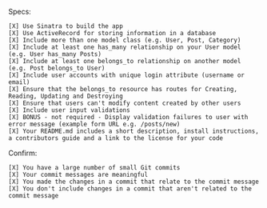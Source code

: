 Specs:

    [X] Use Sinatra to build the app 
    [X] Use ActiveRecord for storing information in a database
    [X] Include more than one model class (e.g. User, Post, Category)
    [X] Include at least one has_many relationship on your User model (e.g. User has_many Posts)
    [X] Include at least one belongs_to relationship on another model (e.g. Post belongs_to User)
    [X] Include user accounts with unique login attribute (username or email)
    [X] Ensure that the belongs_to resource has routes for Creating, Reading, Updating and Destroying
    [X] Ensure that users can't modify content created by other users
    [X] Include user input validations
    [X] BONUS - not required - Display validation failures to user with error message (example form URL e.g. /posts/new)
    [X] Your README.md includes a short description, install instructions, a contributors guide and a link to the license for your code

Confirm:

    [X] You have a large number of small Git commits
    [X] Your commit messages are meaningful
    [X] You made the changes in a commit that relate to the commit message
    [X] You don't include changes in a commit that aren't related to the commit message